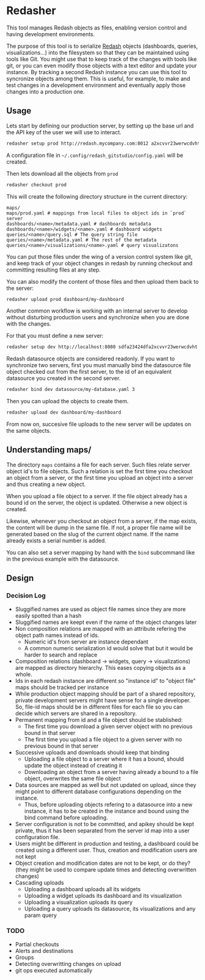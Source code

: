 # Redasher

This tool manages Redash objects as files,
enabling version control and having development environments.

The purpose of this tool is to serialize [Redash](http://redash.io) objects
(dashboards, queries, visualizations...)
into the filesystem so that they can be maintained using tools like Git.
You might use that to keep track of the changes with tools like git, or
you can even modify those objects with a text editor and update your instance.
By tracking a second Redash instance you can use this tool to syncronize objects among them.
This is useful, for example, to make and test changes in a development  environment
and eventually apply those changes into a production one.


## Usage

Lets start by defining our production server, by setting up the base url
and the API key of the user we will use to interact.

```bash
redasher setup prod http://redash.mycompany.com:8012 a2xcvvr23werwcdvhtsdfa23424df
```

A configuration file in `~/.config/redash_gitstudio/config.yaml` will be created.

Then lets download all the objects from `prod`

```bash
redasher checkout prod
```

This will create the following directory structure in the current directory:

```
maps/
maps/prod.yaml # mappings from local files to object ids in `prod` server
dashboards/<name>/metadata.yaml # dashboards metadata
dashboards/<name>/widgets/<name>.yaml # dashboard widgets
queries/<name>/query.sql # The query string file
queries/<name>/metadata.yaml # The rest of the metadata
queries/<name>/visualizations/<name>.yaml # query visualizatons
```

You can put those files under the wing of a version control system like git,
and keep track of your object changes in redash
by running checkout and committing resulting files at any step.

You can also modify the content of those files
and then upload them back to the server:

```bash
redasher upload prod dashboard/my-dashboard
```

Another common workflow is working with an internal server
to develop without disturbing production users and
synchronize when you are done with the changes.

For that you must define a new server:

```bash
redasher setup dev http://localhost:8080 sdfa23424dfa2xcvvr23werwcdvht
```

Redash datasource objects are considered readonly.
If you want to synchronize two servers, first you must
manually bind the datasource file object
checked out from the first server, to the
id of an equivalent datasource you created in the second server.

```bash
redasher bind dev datasource/my-database.yaml 3
```

Then you can upload the objects to create them.

```bash
redasher upload dev dashboard/my-dashboard
```

From now on, succesive file uploads to the new server
will be updates on the same objects.


## Understanding maps/

The directory `maps` contains a file for each server.
Such files relate server object id's to file objects.
Such a relation is set the first time you checkout an object from a server,
or the first time you upload an object into a server and thus creating a new object.

When you upload a file object to a server.
If the file object already has a bound id on the server,
the object is updated.
Otherwise a new object is created.

Likewise, whenever you checkout an object from a server,
if the map exists, the content will be dump in the same file.
If not, a proper file name will be generated based on the slug
of the current object name.
If the name already exists a serial number is added.

You can also set a server mapping by hand with the `bind` subcommand
like in the previous example with the datasource.



## Design

### Decision Log

- Sluggified names are used as object file names since they are more easily spotted than a hash
- Sluggified names are keept even if the name of the object changes later
- Non composition relations are mapped with an attribute refering the object path names instead of ids.
  - Numeric id's from server are instance dependant
  - A common numeric serialization id would solve that but it would be harder to search and replace
- Composition relations (dashboard -> widgets, query -> visualizations) are
  mapped as directory hierarchy. This eases copying objects as a whole.
- Ids in each redash instance are different so "instance id" to "object file" maps should be tracked per instance
- While production object mapping should be part of a shared repository,
  private development servers might have sense for a single developer.
  So, file-id maps should be in different files for each file so you can
  decide which servers are shared in a repository.
- Permanent mapping from id and a file object should be stablished:
  - The first time you download a given server object with no previous bound in that server
  - The first time you upload a file object to a given server with no previous bound in that server
- Successive uploads and downloads should keep that binding
  - Uploading a file object to a server where it has a bound, should update the object instead of creating it
  - Downloading an object from a server having already a bound to a file object, overwrites the same file object
- Data sources are mapped as well but not updated on upload, since they might point to different database configurations depending on the instance.
  - Thus, before uploading objects refering to a datasource into a new instance,
    it has to be created in the instance and bound using the bind command before uploading.
- Server configuration is not to be committed, and apikey should be kept private,
  thus it has been separated from the server id map into a user configuration file.
- Users might be different in production and testing, a dashboard could
  be created using a different user. 
  Thus, creation and modification users are not kept
- Object creation and modification dates are not to be kept, or do they? (they might be used to compare update times and detecting overwritten changes)
- Cascading uploads
  - Uploading a dashboard uploads all its widgets
  - Uploading a widget uploads its dashboard and its visualization
  - Uploading a visualization uploads its query
  - Uploading a query uploads its datasource, its visualizations and any param query

### TODO

- Partial checkouts
- Alerts and destinations
- Groups
- Detecting overwritting changes on upload
- git ops executed automatically



